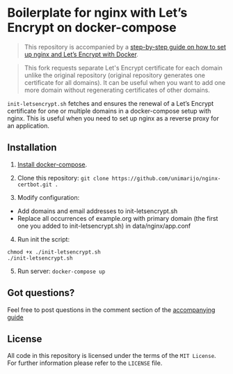 # Boilerplate for nginx with Let’s Encrypt on docker-compose

> This repository is accompanied by a [step-by-step guide on how to
set up nginx and Let’s Encrypt with Docker](https://medium.com/@pentacent/nginx-and-lets-encrypt-with-docker-in-less-than-5-minutes-b4b8a60d3a71).

> This fork requests separate Let's Encrypt certificate for each domain unlike the original repository (original repository generates one certificate for all domains). It can be useful when you want to add one more domain without regenerating certificates of other domains.

`init-letsencrypt.sh` fetches and ensures the renewal of a Let’s Encrypt certificate for one or multiple domains in a docker-compose setup with nginx.
This is useful when you need to set up nginx as a reverse proxy for an application.

## Installation
1. [Install docker-compose](https://docs.docker.com/compose/install/#install-compose).

2. Clone this repository: `git clone https://github.com/unimarijo/nginx-certbot.git .`

3. Modify configuration:
- Add domains and email addresses to init-letsencrypt.sh
- Replace all occurrences of example.org with primary domain (the first one you added to init-letsencrypt.sh) in data/nginx/app.conf

4. Run init the script:
```
chmod +x ./init-letsencrypt.sh
./init-letsencrypt.sh
```

5. Run server:
`docker-compose up`

## Got questions?
Feel free to post questions in the comment section of the [accompanying guide](https://medium.com/@pentacent/nginx-and-lets-encrypt-with-docker-in-less-than-5-minutes-b4b8a60d3a71)

## License
All code in this repository is licensed under the terms of the `MIT License`. For further information please refer to the `LICENSE` file.
